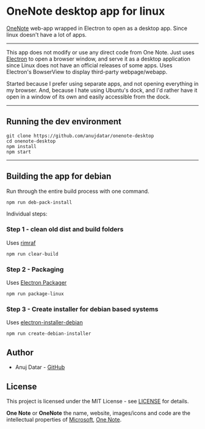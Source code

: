 # OneNote desktop app for linux

  [OneNote](https://onenote.com/) web-app wrapped in Electron to open as a desktop app. Since linux doesn't have a lot of apps.

___
This app does not modify or use any direct code from One Note. Just uses [Electron](https://github.com/electron/electron) to open a browser window, and serve it as a desktop application since Linux does not have an official releases of some apps. Uses Electron's BowserView to display third-party webpage/webapp.

Started because I prefer using separate apps, and not opening everything in my browser. And, because I hate using Ubuntu's dock, and I'd rather have it open in a window of its own and easily accessible from the dock.

___

## Running the dev environment
```
git clone https://github.com/anujdatar/onenote-desktop
cd onenote-desktop
npm install
npm start
```

___

## Building the app for debian
Run through the entire build process with one command.
```
npm run deb-pack-install
```

Individual steps:
### Step 1 - clean old dist and build folders
  Uses [rimraf](https://github.com/isaacs/rimraf/)
  ```
  npm run clear-build
  ```

### Step 2 - Packaging
  Uses [Electron Packager](https://github.com/electron-userland/electron-packager/)
  ```
  npm run package-linux
  ```

### Step 3 - Create installer for debian based systems

  Uses [electron-installer-debian](https://github.com/electron-userland/electron-installer-debian/)
  ```
  npm run create-debian-installer
  ```

## Author
* Anuj Datar - [GitHub](https://github.com/anujdatar/)


## License
This project is licensed under the MIT License - see [LICENSE](https://github.com/anujdatar/onenote-desktop/LICENSE.md) for details.


**One Note** or **OneNote** the name, website, images/icons and code are the intellectual properties of [Microsoft](https://www.microsoft.com/), [One Note](https://onenote.com/).
